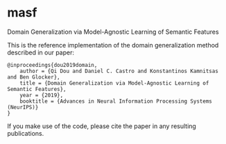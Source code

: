 # masf
Domain Generalization via Model-Agnostic Learning of Semantic Features

This is the reference implementation of the domain generalization method described in our paper:
```
@inproceedings{dou2019domain,
    author = {Qi Dou and Daniel C. Castro and Konstantinos Kamnitsas and Ben Glocker},
    title = {Domain Generalization via Model-Agnostic Learning of Semantic Features},
    year = {2019},
    booktitle = {Advances in Neural Information Processing Systems (NeurIPS)}
}
```

If you make use of the code, please cite the paper in any resulting publications.
